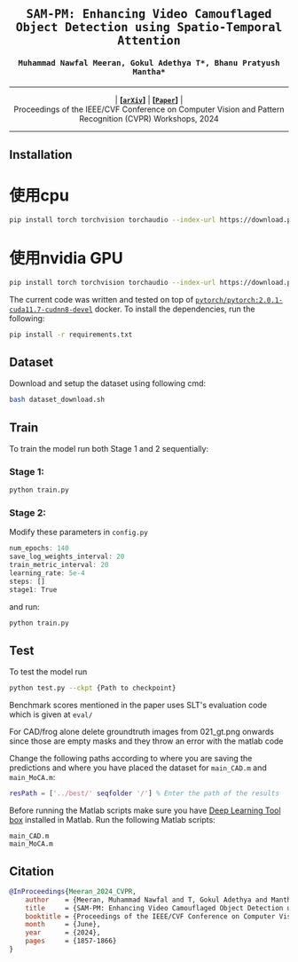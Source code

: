 
<div align="center">

<samp>

<h2> SAM-PM: Enhancing Video Camouflaged Object Detection using Spatio-Temporal Attention </h1>

<h4> Muhammad Nawfal Meeran, Gokul Adethya T*, Bhanu Pratyush Mantha* </h3>

</samp>   

---
| **[[```arXiv```](<https://arxiv.org/abs/2406.05802>)]** | **[[```Paper```](<https://openaccess.thecvf.com/content/CVPR2024W/PVUW/html/Meeran_SAM-PM_Enhancing_Video_Camouflaged_Object_Detection_using_Spatio-Temporal_Attention_CVPRW_2024_paper.html>)]** |     
Proceedings of the IEEE/CVF Conference on Computer Vision and Pattern Recognition (CVPR) Workshops, 2024

</div>     

---

## Installation

# 使用cpu
```sh
pip install torch torchvision torchaudio --index-url https://download.pytorch.org/whl/cpu
```
# 使用nvidia GPU
```sh
pip install torch torchvision torchaudio --index-url https://download.pytorch.org/whl/cu118
```

The current code was written and tested on top of [```pytorch/pytorch:2.0.1-cuda11.7-cudnn8-devel```]([https://hub.docker.com/layers/pytorch/pytorch/2.1.2-cuda12.1-cudnn8-runtime/images/sha256:3387e598cb94fc248d82e712a65b10931a990cea3a2e76362ca30d135f565de4](https://hub.docker.com/layers/pytorch/pytorch/2.0.1-cuda11.7-cudnn8-devel/images/sha256-4f66166dd757752a6a6a9284686b4078e92337cd9d12d2e14d2d46274dfa9048)) docker. To install the dependencies, run the following:
```sh
pip install -r requirements.txt
```

## Dataset
Download and setup the dataset using following cmd:
```sh
bash dataset_download.sh
```


## Train

To train the model run both Stage 1 and 2 sequentially:
### Stage 1:
```sh
python train.py
```
### Stage 2:
Modify these parameters in ```config.py```

```js
num_epochs: 140
save_log_weights_interval: 20
train_metric_interval: 20
learning_rate: 5e-4
steps: []
stage1: True
```

and run:
```sh
python train.py
```

## Test

To test the model run

```sh
python test.py --ckpt {Path to checkpoint}
```
Benchmark scores mentioned in the paper uses SLT's evaluation code which is given at ```eval/```


For CAD/frog alone delete groundtruth images from 021_gt.png onwards since those are empty masks and they throw an error with the matlab code



Change the following paths according to where you are saving the predictions and where you have placed the dataset for ```main_CAD.m``` and ```main_MoCA.m```:
```Matlab
resPath = ['../best/' seqfolder '/'] % Enter the path of the results
```
Before running the Matlab scripts make sure you have [Deep Learning Tool box](https://www.mathworks.com/products/deep-learning.html) installed in Matlab. 
Run the following Matlab scripts:
 ```
main_CAD.m
main_MoCA.m
```


## Citation
```bibtex
@InProceedings{Meeran_2024_CVPR,
    author    = {Meeran, Muhammad Nawfal and T, Gokul Adethya and Mantha, Bhanu Pratyush},
    title     = {SAM-PM: Enhancing Video Camouflaged Object Detection using Spatio-Temporal Attention},
    booktitle = {Proceedings of the IEEE/CVF Conference on Computer Vision and Pattern Recognition (CVPR) Workshops},
    month     = {June},
    year      = {2024},
    pages     = {1857-1866}
}
```




